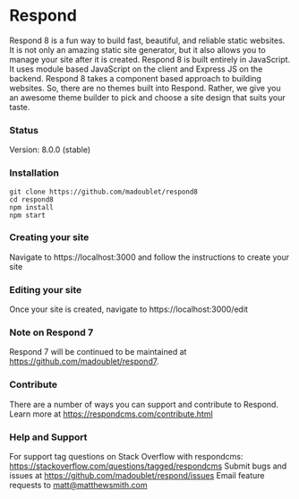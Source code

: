 # Respond

Respond 8 is a fun way to build fast, beautiful, and reliable static websites.  It is not only an amazing static site generator, but it also allows you to manage your site after it is created.  Respond 8 is built entirely in JavaScript.  It uses module based JavaScript on the client and Express JS on the backend.  Respond 8 takes a component based approach to building websites.  So, there are no themes built into Respond.  Rather, we give you an awesome theme builder to pick and choose a site design that suits your taste.

### Status

Version: 8.0.0 (stable)

### Installation

```
git clone https://github.com/madoublet/respond8
cd respond8
npm install
npm start
```

### Creating your site

Navigate to https://localhost:3000 and follow the instructions to create your site

### Editing your site

Once your site is created, navigate to https://localhost:3000/edit

### Note on Respond 7

Respond 7 will be continued to be maintained at https://github.com/madoublet/respond7. 

### Contribute

There are a number of ways you can support and contribute to Respond.  Learn more at https://respondcms.com/contribute.html

### Help and Support

For support tag questions on Stack Overflow with respondcms: https://stackoverflow.com/questions/tagged/respondcms
Submit bugs and issues at https://github.com/madoublet/respond/issues
Email feature requests to matt@matthewsmith.com